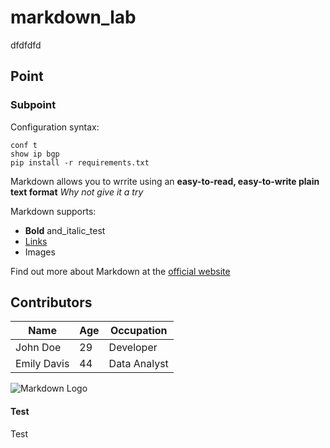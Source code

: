 # markdown_lab
dfdfdfd
## Point
### Subpoint 

Configuration syntax: 
```
conf t
show ip bgp
pip install -r requirements.txt
```

Markdown allows you to wrrite using an 
**easy-to-read, easy-to-write plain text format**
*Why not give it a try*

Markdown supports:
- **Bold** and_italic_test
- [Links](https://www.exmple.com)
- Images

Find out more about Markdown at the [official website](https://daringfireball.net/projects/markdown/)

## Contributors

|Name   | Age | Occupation |
|-------|-----|------------|
John Doe| 29| Developer
Emily Davis | 44 | Data Analyst

![Markdown Logo](https://fnordware.com/superpng/pnggrad16rgb.png)

#### Test

Test